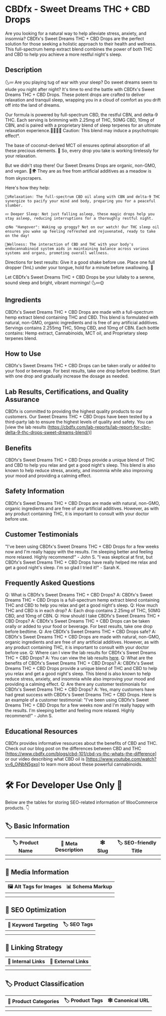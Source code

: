 # CBDfx - Sweet Dreams THC + CBD Drops
Are you looking for a natural way to help alleviate stress, anxiety, and insomnia? CBDfx's Sweet Dreams THC + CBD Drops are the perfect solution for those seeking a holistic approach to their health and wellness. This full-spectrum hemp extract blend combines the power of both THC and CBD to help you achieve a more restful night's sleep.
## Description
🌜💤 Are you playing tug of war with your sleep? Do sweet dreams seem to elude you night after night? It's time to end the battle with CBDfx's Sweet Dreams THC + CBD Drops. These potent drops are crafted to deliver relaxation and tranquil sleep, wrapping you in a cloud of comfort as you drift off into the land of dreams.

Our formula is powered by full-spectrum CBD, the restful CBN, and delta-9 THC. Each serving is brimming with 2.25mg of THC, 50MG CBD, 10mg of CBN, and is paired with a proprietary blend of sleep terpenes for an ultimate relaxation experience.💆‍♀️💆‍♂️ Caution: This blend may induce a psychotropic effect*.

The base of coconut-derived MCT oil ensures optimal absorption of all these precious elements. 🥥 So, every drop you take is working tirelessly for your relaxation.

But we didn't stop there! Our Sweet Dreams Drops are organic, non-GMO, and vegan. 🌿🌍 They are as free from artificial additives as a meadow is from skyscrapers.

Here's how they help:

    🧘‍♀️Relaxation: The full-spectrum CBD oil along with CBN and delta-9 THC synergize to pacify your mind and body, preparing you for a peaceful slumber.

    💤 Deeper Sleep: Not just falling asleep, these magic drops help you stay asleep, reducing interruptions for a thoroughly restful night.

    🌞No "Hangover": Waking up groggy? Not on our watch! Our THC sleep oil ensures you wake up feeling refreshed and rejuvenated, ready to take on the day!

    🌱Wellness: The interaction of CBD and THC with your body's endocannabinoid system aids in maintaining balance across various systems and organs, promoting overall wellness.

Directions for best results: Give it a good shake before use. Place one full dropper (1mL) under your tongue, hold for a minute before swallowing. 👅

Let CBDfx's Sweet Dreams THC + CBD Drops be your lullaby to a serene, sound sleep and bright, vibrant mornings! 🌜💤🌞
## Ingredients
CBDfx's Sweet Dreams THC + CBD Drops are made with a full-spectrum hemp extract blend containing THC and CBD. This blend is formulated with natural, non-GMO, organic ingredients and is free of any artificial additives. Servings contains 2.255mg THC, 50mg CBD, and 10mg of CBN. Each bottle contains: Hemp extract, Cannabinoids, MCT oil, and Proprietary sleep terpenes blend.

## How to Use
CBDfx's Sweet Dreams THC + CBD Drops can be taken orally or added to your food or beverage. For best results, take one drop before bedtime. Start with one drop and gradually increase the dosage as needed.
## Lab Results, Certifications, and Quality Assurance
CBDfx is committed to providing the highest quality products to our customers. Our Sweet Dreams THC + CBD Drops have been tested by a third-party lab to ensure the highest levels of quality and safety. You can [view the lab results (https://cbdfx.com/lab-reports/lab-report-for-cbn-delta-9-thc-drops-sweet-dreams-blend/)]
## Benefits
CBDfx's Sweet Dreams THC + CBD Drops provide a unique blend of THC and CBD to help you relax and get a good night's sleep. This blend is also known to help reduce stress, anxiety, and insomnia while also improving your mood and providing a calming effect.
## Safety Information
CBDfx's Sweet Dreams THC + CBD Drops are made with natural, non-GMO, organic ingredients and are free of any artificial additives. However, as with any product containing THC, it is important to consult with your doctor before use.
## Customer Testimonials
"I've been using CBDfx's Sweet Dreams THC + CBD Drops for a few weeks now and I'm really happy with the results. I'm sleeping better and feeling more relaxed. Highly recommend!" - John S.
"I was skeptical at first, but CBDfx's Sweet Dreams THC + CBD Drops have really helped me relax and get a good night's sleep. I'm so glad I tried it!" - Sarah K.
## Frequently Asked Questions
Q: What is CBDfx's Sweet Dreams THC + CBD Drops?
A: CBDfx's Sweet Dreams THC + CBD Drops is a full-spectrum hemp extract blend containing THC and CBD to help you relax and get a good night's sleep.
Q: How much THC and CBD is in each drop?
A: Each drop contains 2.25mg of THC, 50MG CBD, and 10mg of CBN.
Q: How should I take CBDfx's Sweet Dreams THC + CBD Drops?
A: CBDfx's Sweet Dreams THC + CBD Drops can be taken orally or added to your food or beverage. For best results, take one drop before bedtime.
Q: Are CBDfx's Sweet Dreams THC + CBD Drops safe?
A: CBDfx's Sweet Dreams THC + CBD Drops are made with natural, non-GMO, organic ingredients and are free of any artificial additives. However, as with any product containing THC, it is important to consult with your doctor before use.
Q: Where can I view the lab results for CBDfx's Sweet Dreams THC + CBD Drops?
A: You can view the lab results [here](www.cbdfx.com/lab-results).
Q: What are the benefits of CBDfx's Sweet Dreams THC + CBD Drops?
A: CBDfx's Sweet Dreams THC + CBD Drops provide a unique blend of THC and CBD to help you relax and get a good night's sleep. This blend is also known to help reduce stress, anxiety, and insomnia while also improving your mood and providing a calming effect.
Q: Are there any customer testimonials for CBDfx's Sweet Dreams THC + CBD Drops?
A: Yes, many customers have had great success with CBDfx's Sweet Dreams THC + CBD Drops. Here is an example of a customer testimonial: "I've been using CBDfx's Sweet Dreams THC + CBD Drops for a few weeks now and I'm really happy with the results. I'm sleeping better and feeling more relaxed. Highly recommend!" - John S.
## Educational Resources
CBDfx provides informative resources about the benefits of CBD and THC. Check out our blog post on the differences between CBD and THC [https://www.cbdfx.com/blogs/cbd-101/cbd-vs-thc-whats-the-difference] or our video describing what CBD oil is [https://www.youtube.com/watch?v=6_OjNbN5gxo] to learn more about these powerful cannabinoids.
# 🛠️ For Developer Use Only 🔐

Below are the tables for storing SEO-related information of WooCommerce products. 👇

## 🏷️ Basic Information 

| 🏷️ Product Name | 📝 Meta Description | 🕸️ Slug | 🏷️ SEO-friendly Title |
| -------------- | ------------------ | ------ | ---------------------- |
|                |                    |        |                        |
|                |                    |        |                        |

## 📸 Media Information

| 🖼️ Alt Tags for Images | 📊 Schema Markup |
| --------------------- | --------------- |
|                       |                 |
|                       |                 |

## 🔎 SEO Optimization

| 🎯 Keyword Targeting | 🏷️ SEO Tags |
| ------------------- | ---------- |
|                     |            |
|                     |            |

## 🔗 Linking Strategy 

| 🔗 Internal Links | 🔗 External Links |
| ---------------- | ---------------- |
|                  |                  |
|                  |                  |

## 🏷️ Product Classification 

| 📂 Product Categories | 🏷️ Product Tags | 🕸️ Canonical URL |
| ------------------ | ------------ | ------------- |
|                    |              |               |
|                    |              |               |
